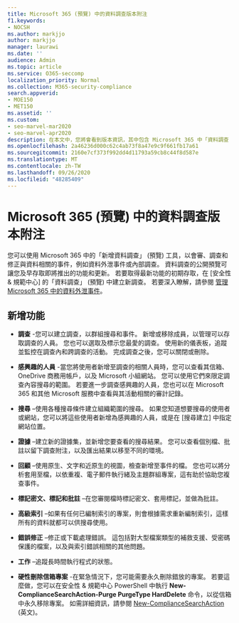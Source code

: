 ```yaml
---
title: Microsoft 365 (預覽) 中的資料調查版本附注
f1.keywords:
- NOCSH
ms.author: markjjo
author: markjjo
manager: laurawi
ms.date: ''
audience: Admin
ms.topic: article
ms.service: O365-seccomp
localization_priority: Normal
ms.collection: M365-security-compliance
search.appverid:
- MOE150
- MET150
ms.assetid: ''
ms.custom:
- seo-marvel-mar2020
- seo-marvel-apr2020
description: 在本文中，您將會看到版本資訊，其中包含 Microsoft 365 中「資料調查 (預覽) 」工具的變更和新功能。
ms.openlocfilehash: 2a46236d000c62c4ab73f8a47e9c9f661fb17a61
ms.sourcegitcommit: 2160e7cf373f992dd4d11793a59cb8c44f8d587e
ms.translationtype: MT
ms.contentlocale: zh-TW
ms.lasthandoff: 09/26/2020
ms.locfileid: "48285409"
---
```

# <a name="release-notes-for-data-investigations-preview-in-microsoft-365"></a>Microsoft 365 (預覽) 中的資料調查版本附注

您可以使用 Microsoft 365 中的「新增資料調查」 (預覽) 工具，以會審、調查和修正與資料相關的事件，例如資料外泄事件或內部調查。 資料調查的公開預覽可讓您及早存取即將推出的功能和更新。 若要取得最新功能的初期存取，在 [安全性 & 規範中心] 的「資料調查」 (預覽) 中建立新調查。 若要深入瞭解，請參閱 [管理 Microsoft 365 中的資料外泄事件](manage-data-spillage-incidents.md)。

## <a name="whats-new"></a>新增功能 

- **調查** -您可以建立調查，以群組搜尋和事件。 新增或移除成員，以管理可以存取調查的人員。  您也可以選取及標示您最愛的調查。 使用新的儀表板，追蹤並監控在調查內和跨調查的活動。 完成調查之後，您可以關閉或刪除。

- **感興趣的人員** -當您將使用者新增至調查的相關人員時，您可以查看其信箱、OneDrive 商務用帳戶，以及 Microsoft 小組網站。 您可以使用它們來限定調查內容搜尋的範圍。 若要進一步調查感興趣的人員，您也可以在 Microsoft 365 和其他 Microsoft 服務中查看與其活動相關的審計記錄。

- **搜尋** –使用各種搜尋條件建立組織範圍的搜尋。 如果您知道想要搜尋的使用者或網站，您可以將這些使用者新增為感興趣的人員，或是在 [搜尋建立] 中指定網站位置。 

- **證據** –建立新的證據集，並新增您要查看的搜尋結果。 您可以查看個別檔、批註以留下調查附注，以及匯出結果以移至不同的環境。 

- **回顧** –使用原生、文字和近原生的視圖，檢查新增至事件的檔。 您也可以將分析套用至檔，以依重複、電子郵件執行緒及主題群組專案，這有助於協助您複查事件。 

- **標記密文、標記和批註** –在您審閱檔時標記密文、套用標記，並做為批註。
  
- **高級索引** –如果有任何已編制索引的專案，則會根據需求重新編制索引，這樣所有的資料就都可以供搜尋使用。

- **錯誤修正** –修正或下載處理錯誤。 這包括對大型檔案類型的補救支援、受密碼保護的檔案，以及與索引錯誤相關的其他問題。 

- **工作** –追蹤長時間執行程式的狀態。

- **硬性刪除信箱專案** -在緊急情況下，您可能需要永久刪除錯放的專案。 若要這麼做，您可以在安全性 & 規範中心 PowerShell 中執行 **New-ComplianceSearchAction-Purge PurgeType HardDelete** 命令，以從信箱中永久移除專案。 如需詳細資訊，請參閱 [New-ComplianceSearchAction](https://docs.microsoft.com/powershell/module/exchange/new-compliancesearchaction) (英文)。
